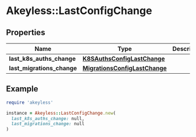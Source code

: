# Akeyless::LastConfigChange

## Properties

| Name | Type | Description | Notes |
| ---- | ---- | ----------- | ----- |
| **last_k8s_auths_change** | [**K8SAuthsConfigLastChange**](K8SAuthsConfigLastChange.md) |  | [optional] |
| **last_migrations_change** | [**MigrationsConfigLastChange**](MigrationsConfigLastChange.md) |  | [optional] |

## Example

```ruby
require 'akeyless'

instance = Akeyless::LastConfigChange.new(
  last_k8s_auths_change: null,
  last_migrations_change: null
)
```

